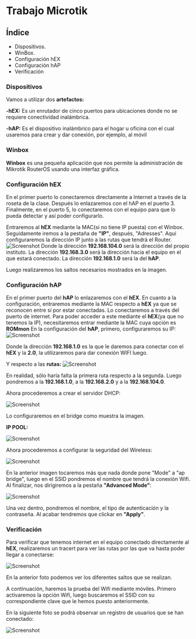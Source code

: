 # Trabajo Microtik

## Índice

<ul>
  
<li type="disc">Dispositivos.</li>

<li type="disc">WinBox.</li>

<li type="disc">Configuración hEX</li>

<li type="disc">Configuración hAP</li>

<li type="disc">Verificación</li>

</ul>

### Dispositivos

Vamos a utilizar dos **artefactos:**

**-hEX:** Es un enrutador de cinco puertos para ubicaciones donde no se requiere conectividad inalámbrica.

**-hAP:** Es el dispositivo inalámbrico para el hogar u oficina con el cual usaremos para crear y dar conexión, por ejemplo, al móvil

### Winbox

**Winbox** es una pequeña aplicación que nos permite la administración de Mikrotik RouterOS usando una interfaz gráfica.

### Configuración hEX
En el primer puerto  lo conectaremos directamente a Internet a través de la roseta de la clase. Después lo enlazaremos con el hAP en el puerto 3. Finalmente, en el puerto 5, lo conectaremos con el equipo para que lo pueda detectar y así poder configurarlo.

Entraremos al **hEX** mediante la MAC(si no tiene IP puesta) con el Winbox.
Seguidamente iremos a la pestaña de **"IP"**, después, "Adresses". Aquí configuraremos la dirección IP junto a las rutas que tendrá el Router. 
![Screenshot](https://i.ibb.co/0YC4G5b/HEX-IP-Y-ROUTE.png)
Donde la dirección **192.168.104.0** será la dirección del propio instituto.
La dirección **192.168.3.0** será la dirección hacia el equipo en el que estará conectado.
La dirección **192.168.1.0** será la del **hAP**.

Luego realizaremos los saltos necesarios mostrados en la imagen.

### Configuración hAP
En el primer puerto del **hAP** lo enlazaremos con el **hEX**.
En cuanto a la configuración, entraremos mediante la MAC respecto a **hEX** ya que se reconocen entre sí por estar conectadas.
Lo conectaremos a través del puerto de internet.
Para poder acceder a este mediante el **hEX**(ya que no tenemos la IP), necesitaremos entrar mediante la MAC cuya opción es **ROMmon**
En la configuración del **hAP**, primero, configuraremos su IP:
![Screenshot](https://i.ibb.co/HKqRTcF/HAP-IP.png)

Donde la dirección **192.168.1.0** es la que le daremos para conectar con el **hEX** y la **2.0**, la utilizaremos para dar conexión WIFI luego.

Y respecto a las **rutas:**
![Screenshot](https://i.ibb.co/J7j3nX1/HAP-ROUTE.png)

En realidad, sólo haría falta la primera ruta respecto a la segunda.
Luego pondremos a la **192.168.1.0**, a la **192.168.2.0** y a la **192.168.104.0**.

Ahora procederemos a crear el servidor DHCP:

![Screenshot](https://i.ibb.co/b5wnSgF/DHCP-SERVER.png)

Lo configuraremos en el bridge como muestra la imagen.

**IP POOL:**

![Screenshot](https://i.ibb.co/RymLrgB/IP-POOL.png)

Ahora procederemos a configurar la seguridad del Wireless:

![Screenshot](https://i.ibb.co/Zgp5m4g/wlan.png)

En la anterior imagen tocaremos más que nada donde pone "Mode" a "ap bridge", luego en el SSID pondremos el nombre que tendrá la conexión Wifi.
Al finalizar, nos dirigiremos a la pestaña **"Advanced Mode"**:

![Screenshot](https://i.ibb.co/hs82f82/VISHIPROFILE.png)

Una vez dentro, pondremos el nombre, el tipo de autenticación y la contraseña. Al acabar tendremos que clickar en **"Apply"**.

### Verificación

Para verificar que tenemos internet en el equipo conectado directamente al **hEX**, realizaremos un tracert para ver las rutas por las que va hasta poder llegar a conectarse:

![Screenshot](https://i.ibb.co/zGhc23V/tracert-8-8-8-8-pc.png)

En la anterior foto podemos ver los diferentes saltos que se realizan.

A continuación, haremos la prueba del Wifi mediante móviles. 
Primero activaremos la opción Wifi, luego buscaremos el SSID con su correspondiente clave que le hemos puesto anteriormente.

En la siguiente foto se podrá observar un registro de usuarios que se han conectado:

![Screenshot](https://i.ibb.co/kcM7fz8/DCHP-MOVIL.png)
